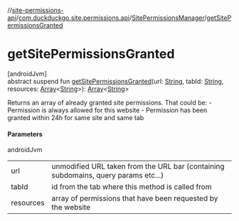 //[site-permissions-api](../../../index.md)/[com.duckduckgo.site.permissions.api](../index.md)/[SitePermissionsManager](index.md)/[getSitePermissionsGranted](get-site-permissions-granted.md)

# getSitePermissionsGranted

[androidJvm]\
abstract suspend fun [getSitePermissionsGranted](get-site-permissions-granted.md)(url: [String](https://kotlinlang.org/api/latest/jvm/stdlib/kotlin/-string/index.html), tabId: [String](https://kotlinlang.org/api/latest/jvm/stdlib/kotlin/-string/index.html), resources: [Array](https://kotlinlang.org/api/latest/jvm/stdlib/kotlin/-array/index.html)&lt;[String](https://kotlinlang.org/api/latest/jvm/stdlib/kotlin/-string/index.html)&gt;): [Array](https://kotlinlang.org/api/latest/jvm/stdlib/kotlin/-array/index.html)&lt;[String](https://kotlinlang.org/api/latest/jvm/stdlib/kotlin/-string/index.html)&gt;

Returns an array of already granted site permissions. That could be:     - Permission is always allowed for this website     - Permission has been granted within 24h for same site and same tab

#### Parameters

androidJvm

| | |
|---|---|
| url | unmodified URL taken from the URL bar (containing subdomains, query params etc...) |
| tabId | id from the tab where this method is called from |
| resources | array of permissions that have been requested by the website |
